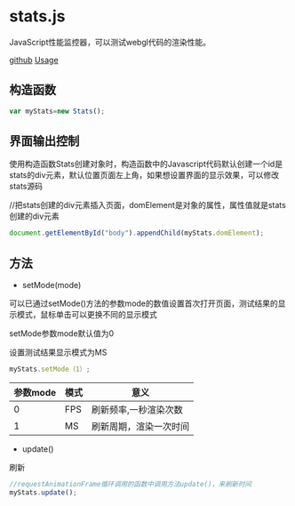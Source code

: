 # stats.js

JavaScript性能监控器，可以测试webgl代码的渲染性能。 

[github](https://github.com/dataarts/dat.gui) [Usage](http://workshop.chromeexperiments.com/examples/gui/)

<div class="github-widget" data-repo="dataarts/dat.gui"></div>
<script type="text/javascript" src="https://git.hust.cc/GitHub-Repo-Widget.js/GithubRepoWidget.js"></script>

## 构造函数

```javascript
var myStats=new Stats();
```

## 界面输出控制

使用构造函数Stats创建对象时，构造函数中的Javascript代码默认创建一个id是stats的div元素，默认位置页面左上角，如果想设置界面的显示效果，可以修改stats源码

//把stats创建的div元素插入页面，domElement是对象的属性，属性值就是stats创建的div元素

```javascript
document.getElementById("body").appendChild(myStats.domElement);
```

## 方法

- setMode(mode)

可以已通过setMode()方法的参数mode的数值设置首次打开页面，测试结果的显示模式，鼠标单击可以更换不同的显示模式

setMode参数mode默认值为0

设置测试结果显示模式为MS

``` javascript
myStats.setMode（1）;
```

| 参数mode | 模式 | 意义                   |
| -------- | ---- | ---------------------- |
| 0        | FPS  | 刷新频率,一秒渲染次数  |
| 1        | MS   | 刷新周期，渲染一次时间 |



- update()

刷新

```javascript
//requestAnimationFrame循环调用的函数中调用方法update()，来刷新时间
myStats.update();
```